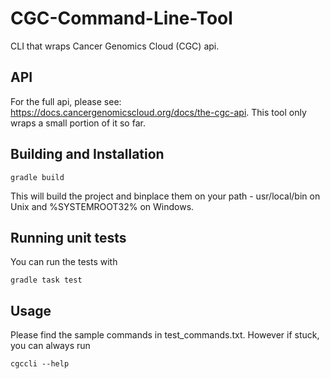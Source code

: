 # CGC-Command-Line-Tool
CLI that wraps Cancer Genomics Cloud (CGC) api.

## API
For the full api, please see: https://docs.cancergenomicscloud.org/docs/the-cgc-api. This tool only wraps a small portion of it so far.

## Building and Installation 

``
gradle build
``

This will build the project and binplace them on your path - usr/local/bin on Unix and %SYSTEMROOT32% on Windows.

## Running unit tests
You can run the tests with

``
gradle task test
``

## Usage
Please find the sample commands in test_commands.txt. However if stuck, you can always run

``
cgccli --help
``
